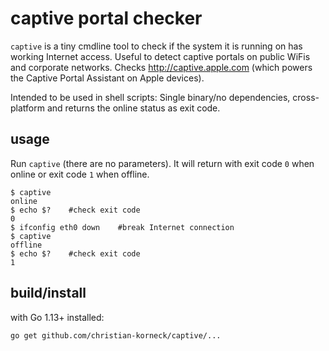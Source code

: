 # captive portal checker

`captive` is a tiny cmdline tool to check if the system it is running on has working Internet access. Useful to detect captive portals on public WiFis and corporate networks. Checks http://captive.apple.com (which powers the Captive Portal Assistant on Apple devices).

Intended to be used in shell scripts: Single binary/no dependencies, cross-platform and returns the online status as exit code.

## usage

Run `captive` (there are no parameters). It will return with exit code `0` when online or exit code `1` when offline. 

```
$ captive
online
$ echo $?    #check exit code
0
$ ifconfig eth0 down    #break Internet connection
$ captive
offline
$ echo $?    #check exit code
1
```

## build/install

with Go 1.13+ installed:

```
go get github.com/christian-korneck/captive/...
```

